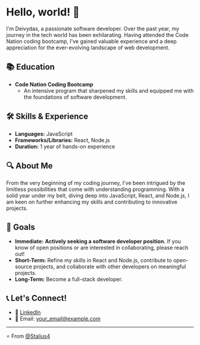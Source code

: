 # Hello, world! 👋

I'm Deivydas, a passionate software developer. Over the past year, my journey in the tech world has been exhilarating. Having attended the Code Nation coding bootcamp, I've gained valuable experience and a deep appreciation for the ever-evolving landscape of web development.

## 📚 Education

- **Code Nation Coding Bootcamp**
  - An intensive program that sharpened my skills and equipped me with the foundations of software development.

## 🛠️ Skills & Experience

- **Languages:** JavaScript
- **Frameworks/Libraries:** React, Node.js
- **Duration:** 1 year of hands-on experience

## 🔍 About Me

From the very beginning of my coding journey, I've been intrigued by the limitless possibilities that come with understanding programming. With a solid year under my belt, diving deep into JavaScript, React, and Node.js, I am keen on further enhancing my skills and contributing to innovative projects.

## 🎯 Goals
- **Immediate:** **Actively seeking a software developer position.** If you know of open positions or are interested in collaborating, please reach out!
- **Short-Term:** Refine my skills in React and Node.js, contribute to open-source projects, and collaborate with other developers on meaningful projects.
- **Long-Term:** Become a full-stack developer.

## 📞 Let's Connect!

- 💼 [LinkedIn]([your_linkedin_profile_link](https://www.linkedin.com/in/deivydas-rimgaila-8aa787218/))
- 📧 Email: [your_email@example.com](mailto:deivydasrimgaila@gmail.com)

---

⭐️ From [@Stalius4](https://github.com/Stalius4)
